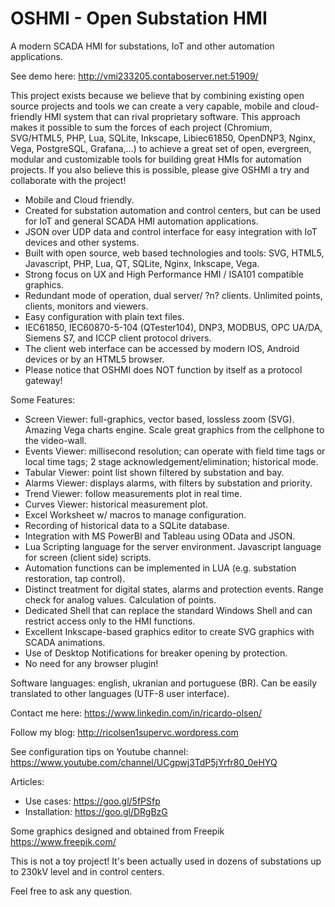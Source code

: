 # OSHMI - Open Substation HMI
A modern SCADA HMI for substations, IoT and other automation applications.

See demo here: http://vmi233205.contaboserver.net:51909/

This project exists because we believe that by combining existing open source projects and tools we can create a very capable, mobile and cloud-friendly HMI system that can rival proprietary software. This approach makes it possible to sum the forces of each project (Chromium, SVG/HTML5, PHP, Lua, SQLite, Inkscape, Libiec61850, OpenDNP3, Nginx, Vega, PostgreSQL, Grafana,…) to achieve a great set of open, evergreen, modular and customizable tools for building great HMIs for automation projects. If you also believe this is possible, please give OSHMI a try and collaborate with the project!

- Mobile and Cloud friendly.
- Created for substation automation and control centers, but can be used for IoT and general SCADA HMI automation applications.
- JSON over UDP data and control interface for easy integration with IoT devices and other systems.
- Built with open source, web based technologies and tools: SVG, HTML5, Javascript, PHP, Lua, QT, SQLite, Nginx, Inkscape, Vega.
- Strong focus on UX and High Performance HMI / ISA101 compatible graphics.
- Redundant mode of operation, dual server/ ?n? clients. Unlimited points, clients, monitors and viewers.
- Easy configuration with plain text files.
- IEC61850, IEC60870-5-104 (QTester104), DNP3, MODBUS, OPC UA/DA, Siemens S7, and ICCP client protocol drivers.
- The client web interface can be accessed by modern IOS, Android devices or by an HTML5 browser.
- Please notice that OSHMI does NOT function by itself as a protocol gateway!

Some Features:
- Screen Viewer: full-graphics, vector based, lossless zoom (SVG). Amazing Vega charts engine. Scale great graphics from the cellphone to the video-wall.
- Events Viewer: millisecond resolution; can operate with field time tags or local time tags; 2 stage acknowledgement/elimination; historical mode.
- Tabular Viewer: point list shown filtered by substation and bay.
- Alarms Viewer: displays alarms, with filters by substation and priority.
- Trend Viewer: follow measurements plot in real time.
- Curves Viewer: historical measurement plot.
- Excel Worksheet w/ macros to manage configuration.
- Recording of historical data to a SQLite database.
- Integration with MS PowerBI and Tableau using OData and JSON.
- Lua Scripting language for the server environment. Javascript language for screen (client side) scripts.
- Automation functions can be implemented in LUA (e.g. substation restoration, tap control).
- Distinct treatment for digital states, alarms and protection events. Range check for analog values. Calculation of points.
- Dedicated Shell that can replace the standard Windows Shell and can restrict access only to the HMI functions.
- Excellent Inkscape-based graphics editor to create SVG graphics with SCADA animations.
- Use of Desktop Notifications for breaker opening by protection.
- No need for any browser plugin!

Software languages: english, ukranian and portuguese (BR). Can be easily translated to other languages (UTF-8 user interface).

Contact me here: https://www.linkedin.com/in/ricardo-olsen/

Follow my blog: http://ricolsen1supervc.wordpress.com

See configuration tips on Youtube channel:
https://www.youtube.com/channel/UCgpwj3TdP5jYrfr80_0eHYQ

Articles:
- Use cases: https://goo.gl/5fPSfp
- Installation: https://goo.gl/DRgBzG

Some graphics designed and obtained from Freepik https://www.freepik.com/

This is not a toy project! It's been actually used in dozens of substations up to 230kV level and in control centers.

Feel free to ask any question.
